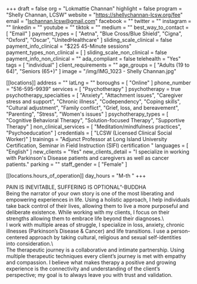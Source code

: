 +++
draft = false
org = "Lokmattie Channan"
highlight = false
program = "Shelly Channan, LCSW"
website = "https://shellychannan-lcsw.org/fee"
email = "lschannan.lcsw@gmail.com"
facebook = ""
twitter = ""
instagram = ""
linkedin = ""
youtube = ""
tiktok = ""
medium = ""
best_way_to_contact = [ "Email" ]
payment_types = [
  "Aetna",
  "Blue Cross/Blue Shield",
  "Cigna",
  "Oxford",
  "Oscar",
  "UnitedHealthcare"
]
sliding_scale_clinical = false
payment_info_clinical = "$225 45-Minute sessions"
payment_types_non_clinical = [ ]
sliding_scale_non_clinical = false
payment_info_non_clinical = ""
ada_compliant = false
telehealth = "Yes"
tags = [ "individual" ]
client_requirements = ""
age_groups = [ "Adults (19 to 64)", "Seniors (65+)" ]
image = "/img/IMG_1023 - Shelly Channan.jpg"

[[locations]]
address = ""
latLng = ""
boroughs = [ "Online" ]
phone_number = "516-595-9939"
services = [ "Psychotherapy" ]
psychotherapy = true
psychotherapy_specialties = [
  "Anxiety",
  "Attachment issues",
  "Caregiver stress and support",
  "Chronic illness",
  "Codependency",
  "Coping skills",
  "Cultural adjustment",
  "Family conflict",
  "Grief, loss, and bereavement",
  "Parenting",
  "Stress",
  "Women's issues"
]
psychotherapy_types = [
  "Cognitive Behavioral Therapy",
  "Solution-focused Therapy",
  "Supportive Therapy"
]
non_clinical_services = [ "Meditation/mindfulness practices", "Psychoeducation" ]
credentials = [ "LCSW (Licensed Clinical Social Worker)" ]
trainings = "Adjunct Professor at Long Island University Certification,  Seminar in Field Instruction (SIFI) certification    "
languages = [ "English" ]
new_clients = "Yes"
new_clients_detail = "I specialize in working with Parkinson's Disease patients and caregivers as well as cancer patients."
parking = ""
staff_gender = [ "Female" ]

  [[locations.hours_of_operation]]
  day_hours = "M-th "
+++


PAIN IS INEVITABLE, SUFFERING IS OPTIONAL”-BUDDHA <br>
Being the narrator of your own story is one of the most liberating and empowering experiences in life. Using a holistic approach, I help individuals take back control of their lives, allowing them to live a more purposeful and deliberate existence. While working with my clients, I focus on their strengths allowing them to embrace life beyond their diagnoses.\ <br>
I work with multiple areas of struggle, I specialize in loss, anxiety, chronic illnesses (Parkinson’s Disease & Cancer) and life transitions. I use a person-centered approach by taking cultural, religious and sexual self-identities into consideration.\ <br>
The therapeutic journey is a collaborative and intimate partnership. Using multiple therapeutic techniques every client’s journey is met with empathy and compassion. I believe what makes therapy a positive and growing experience is the connectivity and understanding of the client’s perspective; my goal is to always leave you with trust and validation. <br>
